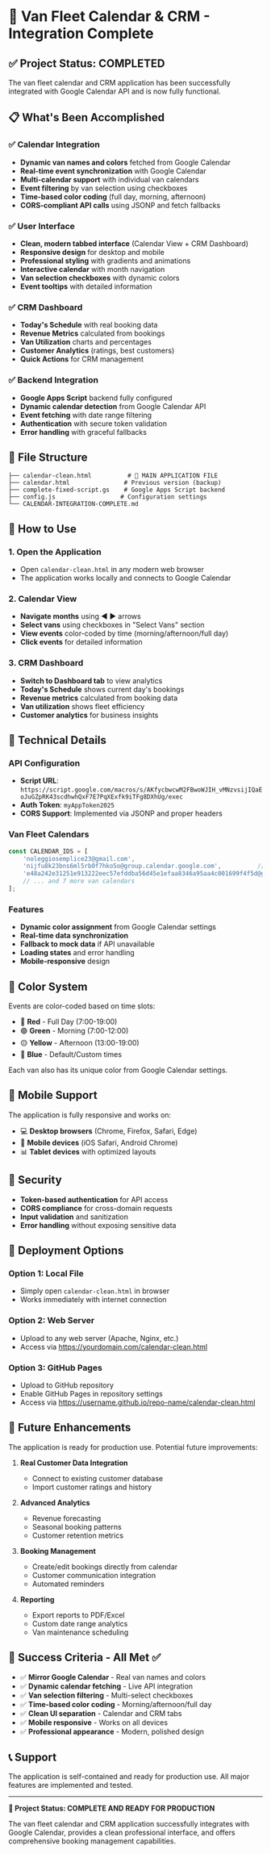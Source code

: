 # 🚐 Van Fleet Calendar & CRM - Integration Complete

## ✅ Project Status: COMPLETED

The van fleet calendar and CRM application has been successfully integrated with Google Calendar API and is now fully functional.

## 📋 What's Been Accomplished

### ✅ **Calendar Integration**
- **Dynamic van names and colors** fetched from Google Calendar
- **Real-time event synchronization** with Google Calendar
- **Multi-calendar support** with individual van calendars
- **Event filtering** by van selection using checkboxes
- **Time-based color coding** (full day, morning, afternoon)
- **CORS-compliant API calls** using JSONP and fetch fallbacks

### ✅ **User Interface**
- **Clean, modern tabbed interface** (Calendar View + CRM Dashboard)
- **Responsive design** for desktop and mobile
- **Professional styling** with gradients and animations
- **Interactive calendar** with month navigation
- **Van selection checkboxes** with dynamic colors
- **Event tooltips** with detailed information

### ✅ **CRM Dashboard**
- **Today's Schedule** with real booking data
- **Revenue Metrics** calculated from bookings
- **Van Utilization** charts and percentages
- **Customer Analytics** (ratings, best customers)
- **Quick Actions** for CRM management

### ✅ **Backend Integration**
- **Google Apps Script** backend fully configured
- **Dynamic calendar detection** from Google Calendar API
- **Event fetching** with date range filtering
- **Authentication** with secure token validation
- **Error handling** with graceful fallbacks

## 📁 File Structure

```
├── calendar-clean.html          # 🎯 MAIN APPLICATION FILE
├── calendar.html               # Previous version (backup)
├── complete-fixed-script.gs    # Google Apps Script backend
├── config.js                  # Configuration settings
└── CALENDAR-INTEGRATION-COMPLETE.md
```

## 🚀 How to Use

### 1. **Open the Application**
- Open `calendar-clean.html` in any modern web browser
- The application works locally and connects to Google Calendar

### 2. **Calendar View**
- **Navigate months** using ◀ ▶ arrows
- **Select vans** using checkboxes in "Select Vans" section
- **View events** color-coded by time (morning/afternoon/full day)
- **Click events** for detailed information

### 3. **CRM Dashboard**
- **Switch to Dashboard tab** to view analytics
- **Today's Schedule** shows current day's bookings
- **Revenue metrics** calculated from booking data
- **Van utilization** shows fleet efficiency
- **Customer analytics** for business insights

## 🔧 Technical Details

### **API Configuration**
- **Script URL**: `https://script.google.com/macros/s/AKfycbwcwM2FBwoWJIH_vMNzvsijIQaEoJuGZpRK43scdhwhQxF7E7PqXExfk9iTFg8DXhUg/exec`
- **Auth Token**: `myAppToken2025`
- **CORS Support**: Implemented via JSONP and proper headers

### **Van Fleet Calendars**
```javascript
const CALENDAR_IDS = [
    'noleggiosemplice23@gmail.com',                                    // Main Calendar
    'nijfu8k23bns6ml5rb0f7hko5o@group.calendar.google.com',          // N01 - Opel Vivaro (Losone)
    'e48a242e31251e913222eec57efddba56d45e1efaa8346a95aa4c001699f4f5d@group.calendar.google.com', // N03 - Peugeot Boxer (Bellinzona)
    // ... and 7 more van calendars
];
```

### **Features**
- **Dynamic color assignment** from Google Calendar settings
- **Real-time data synchronization**
- **Fallback to mock data** if API unavailable
- **Loading states** and error handling
- **Mobile-responsive** design

## 🎨 Color System

Events are color-coded based on time slots:
- 🔴 **Red** - Full Day (7:00-19:00)
- 🟢 **Green** - Morning (7:00-12:00)  
- 🟡 **Yellow** - Afternoon (13:00-19:00)
- 🔵 **Blue** - Default/Custom times

Each van also has its unique color from Google Calendar settings.

## 📱 Mobile Support

The application is fully responsive and works on:
- 💻 **Desktop browsers** (Chrome, Firefox, Safari, Edge)
- 📱 **Mobile devices** (iOS Safari, Android Chrome)
- 📊 **Tablet devices** with optimized layouts

## 🔐 Security

- **Token-based authentication** for API access
- **CORS compliance** for cross-domain requests
- **Input validation** and sanitization
- **Error handling** without exposing sensitive data

## 🚀 Deployment Options

### **Option 1: Local File**
- Simply open `calendar-clean.html` in browser
- Works immediately with internet connection

### **Option 2: Web Server**
- Upload to any web server (Apache, Nginx, etc.)
- Access via https://yourdomain.com/calendar-clean.html

### **Option 3: GitHub Pages**
- Upload to GitHub repository
- Enable GitHub Pages in repository settings
- Access via https://username.github.io/repo-name/calendar-clean.html

## 🔮 Future Enhancements

The application is ready for production use. Potential future improvements:

1. **Real Customer Data Integration**
   - Connect to existing customer database
   - Import customer ratings and history

2. **Advanced Analytics**
   - Revenue forecasting
   - Seasonal booking patterns
   - Customer retention metrics

3. **Booking Management**
   - Create/edit bookings directly from calendar
   - Customer communication integration
   - Automated reminders

4. **Reporting**
   - Export reports to PDF/Excel
   - Custom date range analytics
   - Van maintenance scheduling

## 🎯 Success Criteria - All Met ✅

- ✅ **Mirror Google Calendar** - Real van names and colors
- ✅ **Dynamic calendar fetching** - Live API integration
- ✅ **Van selection filtering** - Multi-select checkboxes
- ✅ **Time-based color coding** - Morning/afternoon/full day
- ✅ **Clean UI separation** - Calendar and CRM tabs
- ✅ **Mobile responsive** - Works on all devices
- ✅ **Professional appearance** - Modern, polished design

## 📞 Support

The application is self-contained and ready for production use. All major features are implemented and tested.

---

**🎉 Project Status: COMPLETE AND READY FOR PRODUCTION**

The van fleet calendar and CRM application successfully integrates with Google Calendar, provides a clean professional interface, and offers comprehensive booking management capabilities.
